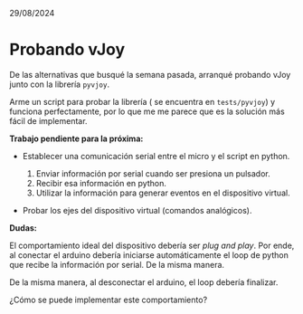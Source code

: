 29/08/2024

# Probando vJoy

De las alternativas que busqué la semana pasada, arranqué probando vJoy junto con la librería `pyvjoy`.

Arme un script para probar la librería ( se encuentra en `tests/pyvjoy`) y funciona perfectamente, por lo que me me parece que es la solución más fácil de implementar.

**Trabajo pendiente para la próxima:**

- Establecer una comunicación serial entre el micro y el script en python.
  1. Enviar información por serial cuando ser presiona un pulsador.
  2. Recibir esa información en python.
  3. Utilizar la información para generar eventos en el dispositivo virtual.

- Probar los ejes del dispositivo virtual (comandos analógicos).

**Dudas:**

El comportamiento ideal del dispositivo debería ser *plug and play*. Por ende, al conectar el arduino debería iniciarse automáticamente el loop de python que recibe la información por serial. De la misma manera.

De la misma manera, al desconectar el arduino, el loop debería finalizar.

¿Cómo se puede implementar este comportamiento?
